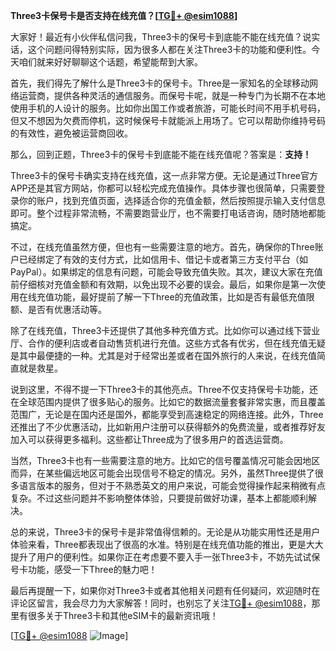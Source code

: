 **Three3卡保号卡是否支持在线充值？[[TG💪+ @esim1088](https://t.me/s/esim1088)]**

大家好！最近有小伙伴私信问我，Three3卡的保号卡到底能不能在线充值？说实话，这个问题问得特别实际，因为很多人都在关注Three3卡的功能和便利性。今天咱们就来好好聊聊这个话题，希望能帮到大家。

首先，我们得先了解什么是Three3卡的保号卡。Three是一家知名的全球移动网络运营商，提供各种灵活的通信服务。而保号卡呢，就是一种专门为长期不在本地使用手机的人设计的服务。比如你出国工作或者旅游，可能长时间不用手机号码，但又不想因为欠费而停机，这时候保号卡就能派上用场了。它可以帮助你维持号码的有效性，避免被运营商回收。

那么，回到正题，Three3卡的保号卡到底能不能在线充值呢？答案是：**支持！**

Three3卡的保号卡确实支持在线充值，这一点非常方便。无论是通过Three官方APP还是其官方网站，你都可以轻松完成充值操作。具体步骤也很简单，只需要登录你的账户，找到充值页面，选择适合你的充值金额，然后按照提示输入支付信息即可。整个过程非常流畅，不需要跑营业厅，也不需要打电话咨询，随时随地都能搞定。

不过，在线充值虽然方便，但也有一些需要注意的地方。首先，确保你的Three账户已经绑定了有效的支付方式，比如信用卡、借记卡或者第三方支付平台（如PayPal）。如果绑定的信息有问题，可能会导致充值失败。其次，建议大家在充值前仔细核对充值金额和有效期，以免出现不必要的误会。最后，如果你是第一次使用在线充值功能，最好提前了解一下Three的充值政策，比如是否有最低充值限额、是否有优惠活动等。

除了在线充值，Three3卡还提供了其他多种充值方式。比如你可以通过线下营业厅、合作的便利店或者自动售货机进行充值。这些方式各有优劣，但在线充值无疑是其中最便捷的一种。尤其是对于经常出差或者在国外旅行的人来说，在线充值简直就是救星。

说到这里，不得不提一下Three3卡的其他亮点。Three不仅支持保号卡功能，还在全球范围内提供了很多贴心的服务。比如它的数据流量套餐非常实惠，而且覆盖范围广，无论是在国内还是国外，都能享受到高速稳定的网络连接。此外，Three还推出了不少优惠活动，比如新用户注册可以获得额外的免费流量，或者推荐好友加入可以获得更多福利。这些都让Three成为了很多用户的首选运营商。

当然，Three3卡也有一些需要注意的地方。比如它的信号覆盖情况可能会因地区而异，在某些偏远地区可能会出现信号不稳定的情况。另外，虽然Three提供了很多语言版本的服务，但对于不熟悉英文的用户来说，可能会觉得操作起来稍微有点复杂。不过这些问题并不影响整体体验，只要提前做好功课，基本上都能顺利解决。

总的来说，Three3卡的保号卡是非常值得信赖的。无论是从功能实用性还是用户体验来看，Three都表现出了很高的水准。特别是在线充值功能的推出，更是大大提升了用户的便利性。如果你正在考虑要不要入手一张Three3卡，不妨先试试保号卡功能，感受一下Three的魅力吧！

最后再提醒一下，如果你对Three3卡或者其他相关问题有任何疑问，欢迎随时在评论区留言，我会尽力为大家解答！同时，也别忘了关注[TG💪+ @esim1088](https://t.me/s/esim1088)，那里有很多关于Three3卡和其他eSIM卡的最新资讯哦！

[[TG💪+ @esim1088](https://t.me/s/esim1088) ![Image](https://i.postimg.cc/4NQfJmqS/Snipaste-2025-05-13-00-14-12.png)]